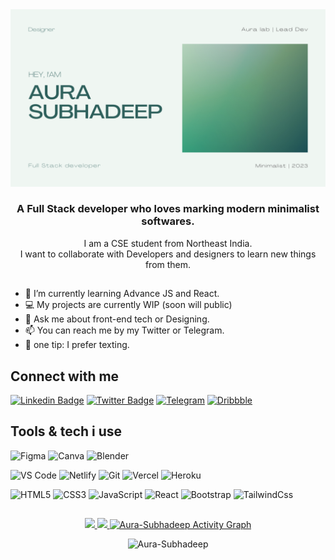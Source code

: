 <!--<h1 align="center" >Hey, folks!<img src="https://raw.githubusercontent.com/ABSphreak/ABSphreak/master/gifs/Hi.gif" width="30px" height="30px">-->
</h1>
<a href="https://github.com/Aura-Subhadeep">
<img src="./Profile.png">
</a>
<h3 align="center" >A Full Stack developer who loves marking modern minimalist softwares.</h3>

<p align="center" >
I am a CSE student from Northeast India.<br> I want to collaborate with Developers and designers to learn new things from them.
</p>

##

- 🔭 I’m currently learning Advance JS and React.
- 💻 My projects are currently WIP (soon will public)
- 👀 Ask me about front-end tech or Designing.
- 📫 You can reach me by my Twitter or Telegram.
- 👯 one tip: I prefer texting.

## Connect with me

[![Linkedin Badge](https://img.shields.io/badge/-Linkedin-blue?style=flat&logo=Linkedin&logoColor=white&link=https://www.linkedin.com)](https://www.linkedin.com)
[![Twitter Badge](https://img.shields.io/badge/-Twitter-1ca0f1?style=flat&labelColor=1ca0f1&logo=twitter&logoColor=white&link=https://twitter.com/Aura)](https://twitter.com/_Aura)
[![Telegram](https://img.shields.io/badge/Telegram-2CA5E0?style=flat&logo=telegram&logoColor=white&link=https://t.me/AuraSubhadeeP/)](https://t.me/AuraSubhadeeP)
[![Dribbble](https://img.shields.io/badge/-Dribbble-EA4C89?style=flat&logo=dribbble&logoColor=white&link=https://dribbble.com/_Aura/)](https://dribbble.com/_Aura)

## Tools & tech i use

![Figma](https://img.shields.io/badge/Figma-EA4C89?style=flat&logo=figma&logoColor=white)
![Canva](https://img.shields.io/badge/Canva-%2300C4CC.svg?style=flat&logo=Canva&logoColor=white)
![Blender](https://img.shields.io/badge/Blender-%23F5792A.svg?style=flat&logo=blender&logoColor=white)

![VS Code](https://img.shields.io/badge/VS%20Code-0078d7.svg?style=flat&logo=visual-studio-code&logoColor=white)
![Netlify](https://img.shields.io/badge/Netlify-%23000000.svg?style=flat&logo=netlify&logoColor=#00C7B7)
![Git](https://img.shields.io/badge/Git-%23F05033.svg?style=flat&logo=git&logoColor=white)
![Vercel](https://img.shields.io/badge/-Vercel-%23ffffff?style=flat&logo=vercel&logoColor=000000)
![Heroku](https://img.shields.io/badge/Heroku-%23430098.svg?style=flat&logo=heroku&logoColor=white)

![HTML5](https://img.shields.io/badge/HTML5-%23E34F26.svg?style=flat&logo=html5&logoColor=white)
![CSS3](https://img.shields.io/badge/CSS3-%231572B6.svg?style=flat&logo=css3&logoColor=white)
![JavaScript](https://img.shields.io/badge/-JavaScript-%23F7DF1C?style=flat&logo=javascript&logoColor=000000&labelColor=%23F7DF1C&color=%23FFCE5A)
![React](https://img.shields.io/badge/React-%2320232a.svg?style=flat&logo=react&logoColor=%2361DAFB)
![Bootstrap](https://img.shields.io/badge/Bootstrap-%23563D7C.svg?style=flat&logo=bootstrap&logoColor=white)
![TailwindCss](https://img.shields.io/badge/-TailwindCss-%231a202c?style=flat&logo=tailwind-css)


##  
<p align="center">
<a href="https://github.com/Aura-Subhadeep">
<img src="https://github-readme-stats-1-sable-seven.vercel.app/api?username=Aura-Subhadeep&show_icons=true&theme=nightowl"/>
<img src="https://streak-stats.demolab.com?user=Aura-Subhadeep&theme=nightowl&count_private=true" />
<img alt="Aura-Subhadeep Activity Graph" src="https://github-readme-activity-graph.cyclic.app/graph/?username=Aura-Subhadeep&theme=nightowl" />
</a>
</p>
<p align="center">
<img src="https://komarev.com/ghpvc/?username=Aura-Subhadeep&color=0A0A0A" alt="Aura-Subhadeep" />
</p>
